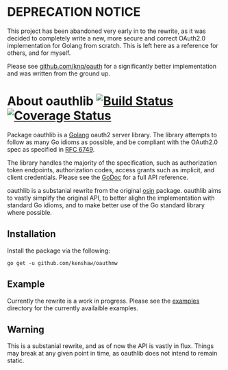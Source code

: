 # DEPRECATION NOTICE

This project has been abandoned very early in to the rewrite, as it was decided
to completely write a new, more secure and correct OAuth2.0 implementation for
Golang from scratch. This is left here as a reference for others, and for myself.

Please see [github.com/knq/oauth](https://github.com/knq/oauth) for a
significantly better implementation and was written from the ground up.

# About oauthlib [![Build Status](https://travis-ci.org/kenshaw/oauthlib.svg)](https://travis-ci.org/kenshaw/oauthlib) [![Coverage Status](https://coveralls.io/repos/kenshaw/oauthlib/badge.svg?branch=master&service=github)](https://coveralls.io/github/kenshaw/oauthlib?branch=master) #

Package oauthlib is a [Golang](https://golang.org/project) oauth2 server
library. The library attempts to follow as many Go idioms as possible, and be
compliant with the OAuth2.0 spec as specified in [RFC 6749](http://tools.ietf.org/html/rfc6749).

The library handles the majority of the specification, such as authorization
token endpoints, authorization codes, access grants such as implicit, and
client credentials. Please see the [GoDoc](https://godoc.org/github.com/kenshaw/oauthlib) 
for a full API reference.

oauthlib is a substanial rewrite from the original [osin](https://github.com/RangelReale/osin) 
package. oauthlib aims to vastly simplify the original API, to better alighn
the implementation with standard Go idioms, and to make better use of the Go
standard library where possible.

## Installation ##

Install the package via the following:
  
    go get -u github.com/kenshaw/oauthmw

## Example ##

Currently the rewrite is a work in progress. Please see the [examples](./examples) 
directory for the currently availaible examples.

## Warning ##

This is a substanial rewrite, and as of now the API is vastly in flux. Things
may break at any given point in time, as oauthlib does not intend to remain
static.
